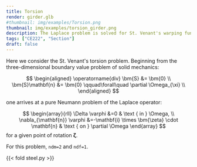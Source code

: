 ```yaml
---
title: Torsion
render: girder.glb
#thumbnail: img/examples/Torsion.png
thumbnail: img/examples/torsion_girder.png
description: The Laplace problem is solved for St. Venant's warping function.
tags: ["CE222", "Section"]
draft: false
---
```


<!--
![Cross section of a bridge girder deformed by St. Venant warping.](img/girder.png)
-->

Here we consider the St. Venant's torsion problem. Beginning from the three-dimensional boundary value problem of solid mechanics:

$$
\begin{aligned}
\operatorname{div} \bm{S} &= \bm{0} \\
\bm{S}\mathbf{n} &= \bm{0} \qquad\forall\quad \partial \Omega_{\xi} \\
\end{aligned}
$$

one arrives at a pure Neumann problem of the Laplace operator:

$$
\begin{array}{rll}
\Delta \varphi &=0 & \text { in } \Omega, \\
\nabla_{\mathbf{n}} \varphi  &=-\mathbf{i} \times \bm{\zeta} \cdot \mathbf{n} & \text { on } \partial \Omega
\end{array}
$$
for a given point of rotation $\bm{\zeta}$.

For this problem, `ndm=2` and `ndf=1`.

{{< fold steel.py >}}

